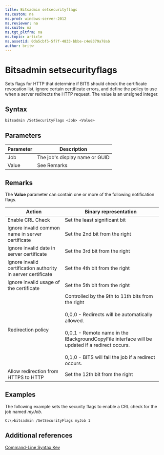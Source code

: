 ```yaml
---
title: Bitsadmin setsecurityflags
ms.custom: na
ms.prod: windows-server-2012
ms.reviewer: na
ms.suite: na
ms.tgt_pltfrm: na
ms.topic: article
ms.assetid: 0da5cbf5-5f7f-4833-bbbe-c4e8379a78ab
author: britw
---
```

# Bitsadmin setsecurityflags
Sets flags for HTTP that determine if BITS should check the certificate revocation list, ignore certain certificate errors, and define the policy to use when a server redirects the HTTP request. The value is an unsigned integer.  
  
## Syntax  
  
```  
bitsadmin /SetSecurityFlags <Job> <Value>  
```  
  
## Parameters  
  
|Parameter|Description|  
|-------------|---------------|  
|Job|The job's display name or GUID|  
|Value|See Remarks|  
  
## Remarks  
The **Value** parameter can contain one or more of the following notification flags.  
  
|Action|Binary representation|  
|----------|-------------------------|  
|Enable CRL Check|Set the least significant bit|  
|Ignore invalid common name in server certificate|Set the 2nd bit from the right|  
|Ignore invalid date in server certificate|Set the 3rd bit from the right|  
|Ignore invalid certification authority in server certificate|Set the 4th bit from the right|  
|Ignore invalid usage of the certificate|Set the 5th bit from the right|  
|Redirection policy|Controlled by the 9th to 11th bits from the right<br /><br />0,0,0 \- Redirects will be automatically allowed.<br /><br />0,0,1 \- Remote name in the IBackgroundCopyFile interface will be updated if a redirect occurs.<br /><br />0,1,0 \- BITS will fail the job if a redirect occurs.|  
|Allow redirection from HTTPS to HTTP|Set the 12th bit from the right|  
  
## <a name="BKMK_examples"></a>Examples  
The following example sets the security flags to enable a CRL check for the job named *myJob*.  
  
```  
C:\>bitsadmin /SetSecurityFlags myJob 1  
```  
  
## Additional references  
[Command-Line Syntax Key](Command-Line-Syntax-Key.md)  
  

